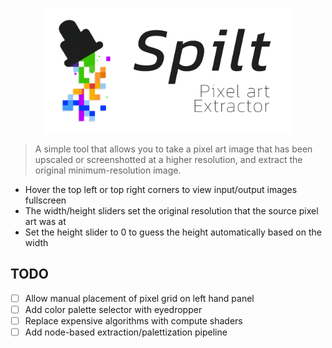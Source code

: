 <p align="center" width="100%">
<img src="https://raw.githubusercontent.com/Rec1dite/spilt/master/graphics/icon/brushLogo.jpg" width="400"/>
</p>

> A simple tool that allows you to take a pixel art image that has been upscaled or screenshotted at a higher resolution, and extract the original minimum-resolution image.

- Hover the top left or top right corners to view input/output images fullscreen
- The width/height sliders set the original resolution that the source pixel art was at
- Set the height slider to 0 to guess the height automatically based on the width

## TODO
- [ ] Allow manual placement of pixel grid on left hand panel
- [ ] Add color palette selector with eyedropper
- [ ] Replace expensive algorithms with compute shaders
- [ ] Add node-based extraction/palettization pipeline
